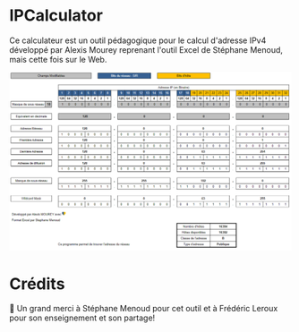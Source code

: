 # IPCalculator

Ce calculateur est un outil pédagogique pour le calcul d'adresse IPv4 développé par Alexis Mourey reprenant l'outil Excel de Stéphane Menoud, mais cette fois sur le Web. 

![alt text](https://github.com/xixi52/IPCalculator/blob/main/assets/img/IPCalculator.png?raw=true)
# Crédits

🍻  Un grand merci à Stéphane Menoud pour cet outil et à Frédéric Leroux pour son enseignement et son partage!
